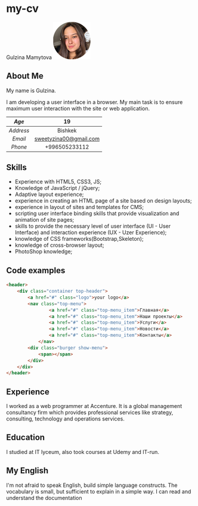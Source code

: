 # my-cv
Gulzina Mamytova
![GitHub Logo](image.png)

## About Me
My name is Gulzina.

I am developing a user interface in a browser. My main task is to ensure maximum user interaction with the site or web application.

*Age* | 19
:------------: | :------------:
*Address* | Bishkek
*Email*| sweetyzina00@gmail.com
*Phone*| +996505233112

## Skills
* Experience with HTML5, CSS3, JS;
* Knowledge of JavaScript / jQuery;
* Adaptive layout experience;
* experience in creating an HTML page of a site based on design layouts;
* experience in layout of sites and templates for CMS;
* scripting user interface binding skills that provide visualization and animation of site pages;
* skills to provide the necessary level of user interface (UI - User Interface) and interaction experience (UX - Uzer Experience);
* knowledge of CSS frameworks(Bootstrap,Skeleton);
* knowledge of cross-browser layout;
* PhotoShop knowledge;

## Code examples 
```html
<header>
    <div class="container top-header">
        <a href="#" class="logo">your logo</a>
        <nav class="top-menu">
                <a href="#" class="top-menu_item">Главная</a>
                <a href="#" class="top-menu_item">Наши проекты</a>
                <a href="#" class="top-menu_item">Услуги</a>
                <a href="#" class="top-menu_item">Новости</a>
                <a href="#" class="top-menu_item">Контакты</a>
            </nav>
        <div class="burger show-menu">
            <span></span>
        </div>
    </div>
</header>
```
## Experience
I worked as a web programmer at Accenture. It is a global management consultancy firm which provides professional services like strategy, consulting, technology and operations services.

## Education
I studied at IT lyceum, also took courses at Udemy and IT-run.

## My English

I'm not afraid to speak English, build simple language constructs. The vocabulary is small, but sufficient to explain in a simple way. I can read and understand the documentation

